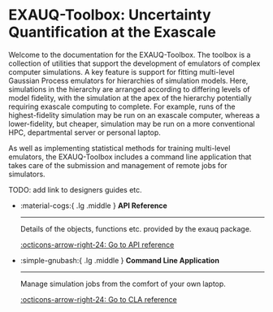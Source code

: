 # EXAUQ-Toolbox: Uncertainty Quantification at the Exascale

Welcome to the documentation for the EXAUQ-Toolbox. The toolbox is a collection of
utilities that support the development of emulators of complex computer simulations. A key
feature is support for fitting multi-level Gaussian Process emulators for hierarchies of
simulation models. Here, simulations in the hierarchy are arranged according to differing
levels of model fidelity, with the simulation at the apex of the hierarchy potentially
requiring exascale computing to complete. For example, runs of the highest-fidelity
simulation may be run on an exascale computer, whereas a lower-fidelity, but cheaper,
simulation may be run on a more conventional HPC, departmental server or personal laptop.

As well as implementing statistical methods for training multi-level emulators, the
EXAUQ-Toolbox includes a command line application that takes care of the submission and
management of remote jobs for simulators.

TODO: add link to designers guides etc.

<div class="grid cards" markdown>

-   :material-cogs:{ .lg .middle } **API Reference**

    ---
    Details of the objects, functions etc. provided by the exauq package.

    <!-- Following is a link to fake markdown doc but it will get converted to correct html page link -->
    [:octicons-arrow-right-24: Go to API reference](./api/__init__.md)

-   :simple-gnubash:{ .lg .middle } **Command Line Application**

    ---

    Manage simulation jobs from the comfort of your own laptop.

    [:octicons-arrow-right-24: Go to CLA reference](./cli/index.md)

</div>